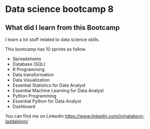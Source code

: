 # Data science bootcamp 8
## What did I learn from this Bootcamp
I learn a lot stuff related to data science skills.

This bootcamp has 10 sprints as follow.

- Spreadsheets
- Database (SQL)
- R Programming
- Data transformation
- Data Visualization
- Essential Statistics for Data Analyst
- Essential Machine Learning for Data Analyst
- Python Programming
- Essential Python for Data Analyst
- Dashboard

You can find me on Linkedin https://www.linkedin.com/in/natakorn-laddaklom/
